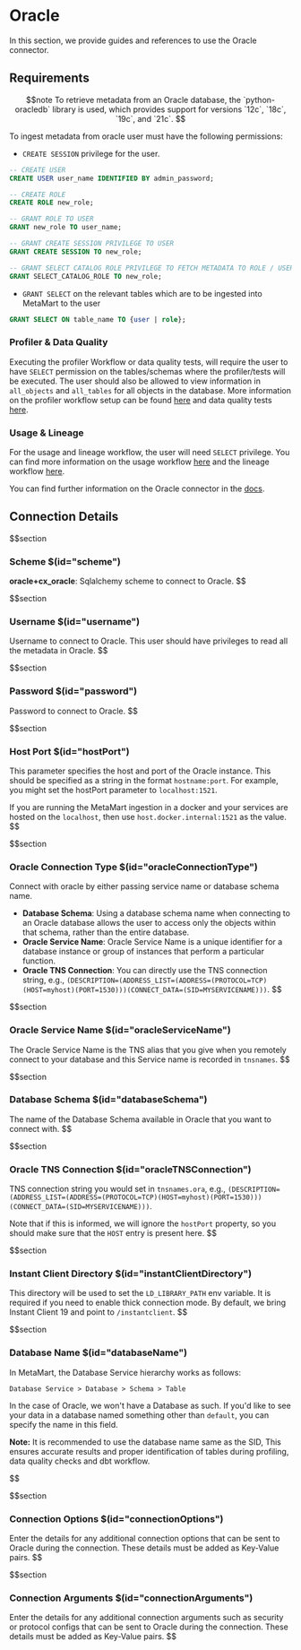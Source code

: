 # Oracle

In this section, we provide guides and references to use the Oracle connector.

## Requirements

$$note
To retrieve metadata from an Oracle database, the `python-oracledb` library is used, which provides support for versions `12c`, `18c`, `19c`, and `21c`.
$$

To ingest metadata from oracle user must have the following permissions:
- `CREATE SESSION` privilege for the user.

```sql
-- CREATE USER
CREATE USER user_name IDENTIFIED BY admin_password;

-- CREATE ROLE
CREATE ROLE new_role;

-- GRANT ROLE TO USER 
GRANT new_role TO user_name;

-- GRANT CREATE SESSION PRIVILEGE TO USER
GRANT CREATE SESSION TO new_role;

-- GRANT SELECT CATALOG ROLE PRIVILEGE TO FETCH METADATA TO ROLE / USER
GRANT SELECT_CATALOG_ROLE TO new_role;
```

- `GRANT SELECT` on the relevant tables which are to be ingested into MetaMart to the user
```sql
GRANT SELECT ON table_name TO {user | role};
```

### Profiler & Data Quality
Executing the profiler Workflow or data quality tests, will require the user to have `SELECT` permission on the tables/schemas where the profiler/tests will be executed. The user should also be allowed to view information in `all_objects` and `all_tables` for all objects in the database. More information on the profiler workflow setup can be found [here](https://docs.meta-mart.org/how-to-guides/data-quality-observability/profiler/workflow) and data quality tests [here](https://docs.meta-mart.org/connectors/ingestion/workflows/data-quality).

### Usage & Lineage
For the usage and lineage workflow, the user will need `SELECT` privilege. You can find more information on the usage workflow [here](https://docs.meta-mart.org/connectors/ingestion/workflows/usage) and the lineage workflow [here](https://docs.meta-mart.org/connectors/ingestion/workflows/lineage).

You can find further information on the Oracle connector in the [docs](https://docs.meta-mart.org/connectors/database/oracle).

## Connection Details

$$section
### Scheme $(id="scheme")

**oracle+cx_oracle**: Sqlalchemy scheme to connect to Oracle.
$$

$$section
### Username $(id="username")

Username to connect to Oracle. This user should have privileges to read all the metadata in Oracle.
$$

$$section
### Password $(id="password")

Password to connect to Oracle.
$$

$$section
### Host Port $(id="hostPort")

This parameter specifies the host and port of the Oracle instance. This should be specified as a string in the format `hostname:port`. For example, you might set the hostPort parameter to `localhost:1521`.

If you are running the MetaMart ingestion in a docker and your services are hosted on the `localhost`, then use `host.docker.internal:1521` as the value.
$$

$$section
### Oracle Connection Type $(id="oracleConnectionType")

Connect with oracle by either passing service name or database schema name.

- **Database Schema**: Using a database schema name when connecting to an Oracle database allows the user to access only the objects within that schema, rather than the entire database.
- **Oracle Service Name**: Oracle Service Name is a unique identifier for a database instance or group of instances that perform a particular function.
- **Oracle TNS Connection**: You can directly use the TNS connection string, e.g., `(DESCRIPTION=(ADDRESS_LIST=(ADDRESS=(PROTOCOL=TCP)(HOST=myhost)(PORT=1530)))(CONNECT_DATA=(SID=MYSERVICENAME)))`.
$$

$$section
### Oracle Service Name $(id="oracleServiceName")

The Oracle Service Name is the TNS alias that you give when you remotely connect to your database and this Service name is recorded in `tnsnames`.
$$

$$section
### Database Schema $(id="databaseSchema")

The name of the Database Schema available in Oracle that you want to connect with.
$$

$$section
### Oracle TNS Connection $(id="oracleTNSConnection")

TNS connection string you would set in `tnsnames.ora`, e.g., `(DESCRIPTION=(ADDRESS_LIST=(ADDRESS=(PROTOCOL=TCP)(HOST=myhost)(PORT=1530)))(CONNECT_DATA=(SID=MYSERVICENAME)))`.

Note that if this is informed, we will ignore the `hostPort` property, so you should make sure that the `HOST` entry is present here.
$$

$$section
### Instant Client Directory $(id="instantClientDirectory")

This directory will be used to set the `LD_LIBRARY_PATH` env variable. It is required if you need to enable thick connection mode. By default, we bring Instant Client 19 and point to `/instantclient`.
$$

$$section
### Database Name $(id="databaseName")
In MetaMart, the Database Service hierarchy works as follows:
```
Database Service > Database > Schema > Table
```
In the case of Oracle, we won't have a Database as such. If you'd like to see your data in a database named something other than `default`, you can specify the name in this field.

**Note:** It is recommended to use the database name same as the SID, This ensures accurate results and proper identification of tables during profiling, data quality checks and dbt workflow.

$$

$$section
### Connection Options $(id="connectionOptions")

Enter the details for any additional connection options that can be sent to Oracle during the connection. These details must be added as Key-Value pairs.
$$

$$section
### Connection Arguments $(id="connectionArguments")

Enter the details for any additional connection arguments such as security or protocol configs that can be sent to Oracle during the connection. These details must be added as Key-Value pairs.
$$
